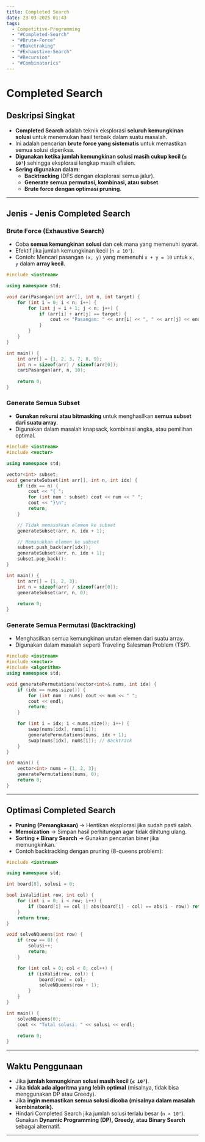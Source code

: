 ```yaml
---
title: Completed Search
date: 23-03-2025 01:43
tags:
  - Competitive-Programming
  - "#Completed-Search"
  - "#Brute-Force"
  - "#Bakctraking"
  - "#Exhaustive-Search"
  - "#Recursion"
  - "#Combinatorics"
---
```

# Completed Search

## Deskripsi Singkat  
- **Completed Search** adalah teknik eksplorasi **seluruh kemungkinan solusi** untuk menemukan hasil terbaik dalam suatu masalah.
- Ini adalah pencarian **brute force yang sistematis** untuk memastikan semua solusi diperiksa.
- **Digunakan ketika jumlah kemungkinan solusi masih cukup kecil (`≤ 10⁷`)** sehingga eksplorasi lengkap masih efisien.
- **Sering digunakan dalam**:
	- **Backtracking** (DFS dengan eksplorasi semua jalur).
	- **Generate semua permutasi, kombinasi, atau subset**.
	- **Brute force dengan optimasi pruning**.

---

## Jenis - Jenis Completed Search
### Brute Force (Exhaustive Search)
- Coba **semua kemungkinan solusi** dan cek mana yang memenuhi syarat.
- Efektif jika jumlah kemungkinan kecil (`n ≤ 10⁷`).
- Contoh: Mencari pasangan `(x, y)` yang memenuhi `x + y = 10` untuk `x, y` dalam **array kecil**.
```cpp
#include <iostream>

using namespace std;

void cariPasangan(int arr[], int n, int target) {
    for (int i = 0; i < n; i++) {
        for (int j = i + 1; j < n; j++) {
            if (arr[i] + arr[j] == target) {
                cout << "Pasangan: " << arr[i] << ", " << arr[j] << endl;
            }
        }
    }
}

int main() {
    int arr[] = {1, 2, 3, 7, 8, 9};
    int n = sizeof(arr) / sizeof(arr[0]);
    cariPasangan(arr, n, 10);
    
    return 0;
}
```
### Generate Semua Subset
- **Gunakan rekursi atau bitmasking** untuk menghasilkan **semua subset dari suatu array**.
- Digunakan dalam masalah knapsack, kombinasi angka, atau pemilihan optimal.
```cpp
#include <iostream>
#include <vector>

using namespace std;

vector<int> subset;
void generateSubset(int arr[], int n, int idx) {
    if (idx == n) {
        cout << "{ ";
        for (int num : subset) cout << num << " ";
        cout << "}\n";
        return;
    }

    // Tidak memasukkan elemen ke subset
    generateSubset(arr, n, idx + 1);

    // Memasukkan elemen ke subset
    subset.push_back(arr[idx]);
    generateSubset(arr, n, idx + 1);
    subset.pop_back();
}

int main() {
    int arr[] = {1, 2, 3};
    int n = sizeof(arr) / sizeof(arr[0]);
    generateSubset(arr, n, 0);
    
    return 0;
}
```
### Generate Semua Permutasi (Backtracking)
- Menghasilkan semua kemungkinan urutan elemen dari suatu array.
- Digunakan dalam masalah seperti Traveling Salesman Problem (TSP).
```cpp
#include <iostream>
#include <vector>
#include <algorithm>
using namespace std;

void generatePermutations(vector<int>& nums, int idx) {
    if (idx == nums.size()) {
        for (int num : nums) cout << num << " ";
        cout << endl;
        return;
    }

    for (int i = idx; i < nums.size(); i++) {
        swap(nums[idx], nums[i]);
        generatePermutations(nums, idx + 1);
        swap(nums[idx], nums[i]); // Backtrack
    }
}

int main() {
    vector<int> nums = {1, 2, 3};
    generatePermutations(nums, 0);
    return 0;
}

```

---

## Optimasi Completed Search
- **Pruning (Pemangkasan)** → Hentikan eksplorasi jika sudah pasti salah.
- **Memoization** → Simpan hasil perhitungan agar tidak dihitung ulang.
- **Sorting + Binary Search** → Gunakan pencarian biner jika memungkinkan.
- Contoh backtracking dengan pruning (8-queens problem):
```cpp
#include <iostream>

using namespace std;

int board[8], solusi = 0;

bool isValid(int row, int col) {
    for (int i = 0; i < row; i++) {
        if (board[i] == col || abs(board[i] - col) == abs(i - row)) return false;
    }
    return true;
}

void solveNQueens(int row) {
    if (row == 8) {
        solusi++;
        return;
    }

    for (int col = 0; col < 8; col++) {
        if (isValid(row, col)) {
            board[row] = col;
            solveNQueens(row + 1);
        }
    }
}

int main() {
    solveNQueens(0);
    cout << "Total solusi: " << solusi << endl;
    
    return 0;
}
```

---

## Waktu Penggunaan
- Jika **jumlah kemungkinan solusi masih kecil (`≤ 10⁷`)**.
- Jika **tidak ada algoritma yang lebih optimal** (misalnya, tidak bisa menggunakan DP atau Greedy).
- Jika **ingin memastikan semua solusi dicoba (misalnya dalam masalah kombinatorik).**
- Hindari Completed Search jika jumlah solusi terlalu besar (`n > 10⁷`). Gunakan **Dynamic Programming (DP), Greedy, atau Binary Search** sebagai alternatif.

---
